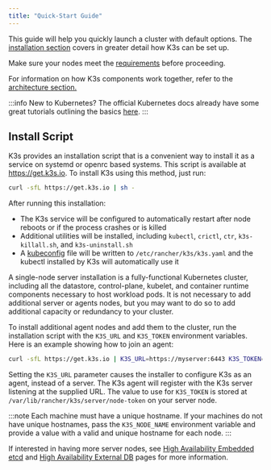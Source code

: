 ```yaml
---
title: "Quick-Start Guide"
---
```


This guide will help you quickly launch a cluster with default options. The [installation section](./installation/installation.md) covers in greater detail how K3s can be set up.

Make sure your nodes meet the [requirements](./installation/requirements.md) before proceeding.

For information on how K3s components work together, refer to the [architecture section.](./architecture.md)

:::info
New to Kubernetes? The official Kubernetes docs already have some great tutorials outlining the basics [here](https://kubernetes.io/docs/tutorials/kubernetes-basics/).
:::

## Install Script

K3s provides an installation script that is a convenient way to install it as a service on systemd or openrc based systems. This script is available at https://get.k3s.io. To install K3s using this method, just run:

```bash
curl -sfL https://get.k3s.io | sh -
```

After running this installation:

- The K3s service will be configured to automatically restart after node reboots or if the process crashes or is killed
- Additional utilities will be installed, including `kubectl`, `crictl`, `ctr`, `k3s-killall.sh`, and `k3s-uninstall.sh`
- A [kubeconfig](https://kubernetes.io/docs/concepts/configuration/organize-cluster-access-kubeconfig/) file will be written to `/etc/rancher/k3s/k3s.yaml` and the kubectl installed by K3s will automatically use it

A single-node server installation is a fully-functional Kubernetes cluster, including all the datastore, control-plane, kubelet, and container runtime components necessary to host workload pods. It is not necessary to add additional server or agents nodes, but you may want to do so to add additional capacity or redundancy to your cluster.

To install additional agent nodes and add them to the cluster, run the installation script with the `K3S_URL` and `K3S_TOKEN` environment variables. Here is an example showing how to join an agent:

```bash
curl -sfL https://get.k3s.io | K3S_URL=https://myserver:6443 K3S_TOKEN=mynodetoken sh -
```

Setting the `K3S_URL` parameter causes the installer to configure K3s as an agent, instead of a server. The K3s agent will register with the K3s server listening at the supplied URL. The value to use for `K3S_TOKEN` is stored at `/var/lib/rancher/k3s/server/node-token` on your server node.

:::note
Each machine must have a unique hostname. If your machines do not have unique hostnames, pass the `K3S_NODE_NAME` environment variable and provide a value with a valid and unique hostname for each node.
:::

If interested in having more server nodes, see [High Availability Embedded etcd](./datastore/ha-embedded.md) and [High Availability External DB](./datastore/ha.md) pages for more information.
